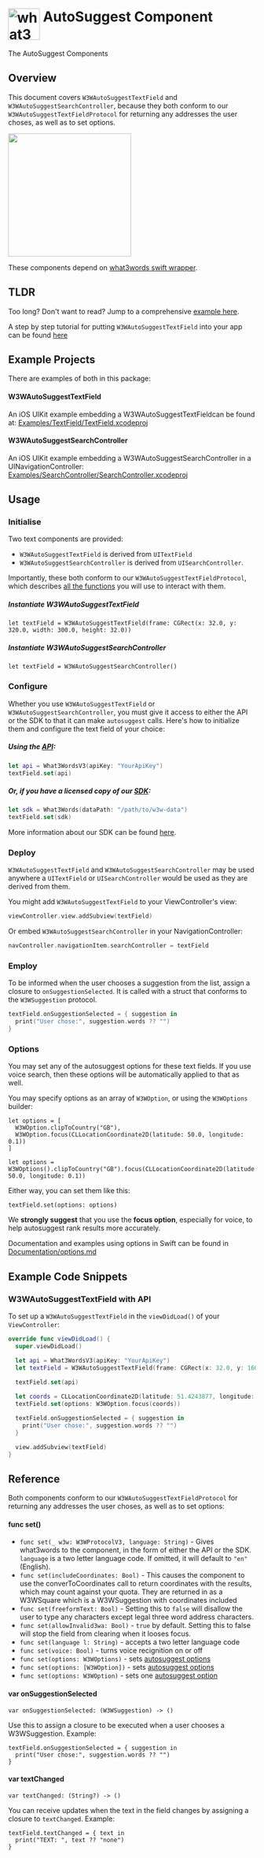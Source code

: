 # <img valign='top' src="https://what3words.com/assets/images/w3w_square_red.png" width="64" height="64" alt="what3words">&nbsp;AutoSuggest Component

The AutoSuggest Components

Overview
--------

This document covers `W3WAutoSuggestTextField` and `W3WAutoSuggestSearchController`, because they both conform to our `W3WAutoSuggestTextFieldProtocol` for returning any addresses the user choses, as well as to set options.

<img src="autosuggest.png" width="250">

These components depend on [what3words swift wrapper](https://github.com/what3words/w3w-swift-wrapper).

TLDR
----

Too long? Don't want to read? Jump to a comprehensive [example here](#tldrex).

A step by step tutorial for putting `W3WAutoSuggestTextField` into your app can be found [here](tutorial-textfield.md)


Example Projects
----------------

There are examples of both in this package:

#### W3WAutoSuggestTextField

An iOS UIKit example embedding a W3WAutoSuggestTextFieldcan be found at: [Examples/TextField/TextField.xcodeproj](../Examples/TextField/TextField.xcodeproj)

#### W3WAutoSuggestSearchController

An iOS UIKit example embedding a W3WAutoSuggestSearchController in a UINavigationController: [Examples/SearchController/SearchController.xcodeproj](../Examples/SearchController/SearchController.xcodeproj)

Usage
------------

### Initialise

Two text components are provided:

 - `W3WAutoSuggestTextField` is derived from `UITextField`
 - `W3WAutoSuggestSearchController` is derived from `UISearchController`.

Importantly, these both conform to our `W3WAutoSuggestTextFieldProtocol`, which describes [all the functions](#reference) you will use to interact with them.

##### Instantiate W3WAutoSuggestTextField

```
let textField = W3WAutoSuggestTextField(frame: CGRect(x: 32.0, y: 320.0, width: 300.0, height: 32.0))
``` 

##### Instantiate W3WAutoSuggestSearchController

```
let textField = W3WAutoSuggestSearchController()
``` 

### Configure

Whether you use `W3WAutoSuggestTextField` or `W3WAutoSuggestSearchController`, you must give it access to either the API or the SDK to that it can make `autosuggest` calls.  Here's how to initialize them and configure the text field of your choice:

##### Using the [API](https://github.com/what3words/w3w-swift-wrapper):

```swift
let api = What3WordsV3(apiKey: "YourApiKey")
textField.set(api)
```

##### Or, if you have a licensed copy of our [SDK](https://developer.what3words.com/enterprise-suite/mobile-offline-sdk):

```swift
let sdk = What3Words(dataPath: "/path/to/w3w-data")
textField.set(sdk)
```

More information about our SDK can be found [here](https://developer.what3words.com/enterprise-suite/mobile-offline-sdk).

### Deploy

`W3WAutoSuggestTextField` and `W3WAutoSuggestSearchController` may be used anywhere a `UITextField` or `UISearchController` would be used as they are derived from them.

You might add `W3WAutoSuggestTextField` to your ViewController's view:

```swift
viewController.view.addSubview(textField)
```

Or embed `W3WAutoSuggestSearchController` in your NavigationController:

```swift
navController.navigationItem.searchController = textField
```

### Employ

To be informed when the user chooses a suggestion from the list, assign a closure to `onSuggestionSelected`.  It is called with a struct that conforms to the `W3WSuggestion` protocol.  

```swift
textField.onSuggestionSelected = { suggestion in
  print("User chose:", suggestion.words ?? "")
}
```

### Options

You may set any of the autosuggest options for these text fields.  If you use voice search, then these options will be automatically applied to that as well.

You may specify options as an array of `W3WOption`, or using the `W3WOptions` builder: 

```
let options = [
  W3WOption.clipToCountry("GB"),
  W3WOption.focus(CLLocationCoordinate2D(latitude: 50.0, longitude: 0.1))
]
```
```    
let options = W3WOptions().clipToCountry("GB").focus(CLLocationCoordinate2D(latitude: 50.0, longitude: 0.1))
```

Either way, you can set them like this:

```
textField.set(options: options)
```

We **strongly suggest** that you use the **focus option**, especially for voice, to help autosuggest rank results more accurately.

Documentation and examples using options in Swift can be found in [Documentation/options.md](options.md)

<a name="tldrex"></a>
Example Code Snippets
---------------------


### W3WAutoSuggestTextField with API

To set up a `W3WAutoSuggestTextField` in the `viewDidLoad()` of your `ViewController`:

```swift
override func viewDidLoad() {
  super.viewDidLoad()

  let api = What3WordsV3(apiKey: "YourApiKey")
  let textField = W3WAutoSuggestTextField(frame: CGRect(x: 32.0, y: 160.0, width: 300.0, height: 32.0))

  textField.set(api)
  
  let coords = CLLocationCoordinate2D(latitude: 51.4243877, longitude: -0.34745)
  textField.set(options: W3WOption.focus(coords))

  textField.onSuggestionSelected = { suggestion in
    print("User chose:", suggestion.words ?? "")
  }

  view.addSubview(textField)
}
```

<a name="reference"></a>
Reference
---------

Both components conform to our `W3WAutoSuggestTextFieldProtocol` for returning any addresses the user choses, as well as to set options:


#### func set()  

* `func set(_ w3w: W3WProtocolV3, language: String)` - Gives what3words to the component, in the form of either the API or the SDK.  `language` is a two letter language code.  If omitted, it will default to `"en"` (English).
* `func set(includeCoordinates: Bool)` - This causes the component to use the converToCoordinates call to return coordinates with the results, which may count against your quota.  They are returned in as a W3WSquare which is a W3WSuggestion with coordinates included
* `func set(freeformText: Bool)` - Setting this to `false` will disallow the user to type any characters except legal three word address characters.
* `func set(allowInvalid3wa: Bool)` - `true` by default.  Setting this to false will stop the field from clearing when it looses focus.
* `func set(language l: String)` - accepts a two letter language code
* `func set(voice: Bool)` - turns voice recignition on or off
* `func set(options: W3WOptions)` - sets [autosuggest options](options.md)
* `func set(options: [W3WOption])` - sets [autosuggest options](options.md)
* `func set(options: W3WOption)` - sets one [autosuggest option](options.md)
  
#### var onSuggestionSelected

`var onSuggestionSelected: (W3WSuggestion) -> ()`

Use this to assign a closure to be executed when a user chooses a W3WSuggestion.  Example:

```
textField.onSuggestionSelected = { suggestion in
  print("User chose:", suggestion.words ?? "")
}
```  

  
#### var textChanged  
  
`var textChanged: (String?) -> ()`

You can receive updates when the text in the field changes by assigning a closure to `textChanged`. Example:

```
textField.textChanged = { text in
  print("TEXT: ", text ?? "none")
}
```




